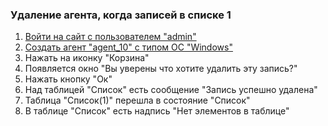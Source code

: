 ### Удаление агента, когда записей в списке 1

1. [Войти на сайт с пользователем "admin"](../../../../0.%20Шаги/1.%20Войти%20на%20сайт%20с%20пользователем%20username.md)
1. [Создать агент "agent_10" с типом ОС "Windows"](../../../../0.%20Шаги/3.%20Создать%20агент%20${agent}%20с%20типом%20ОС%20${os_type}.md)
1. Нажать на иконку "Корзина"
1. Появляется окно "Вы уверены что хотите удалить эту запись?"
1. Нажать кнопку "Ок"
1. Над таблицей "Список" есть сообщение "Запись успешно удалена"
1. Таблица "Список(1)" перешла в состояние "Список"
1. В таблице "Список" есть надпись "Нет элементов в таблице"